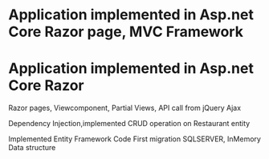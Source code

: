 # Application implemented in Asp.net Core Razor page, MVC Framework

# Application implemented in Asp.net Core Razor

Razor pages, Viewcomponent, Partial Views, API call from jQuery Ajax

Dependency Injection,implemented CRUD operation on Restaurant entity

Implemented Entity Framework Code First migration SQLSERVER, InMemory Data structure
